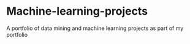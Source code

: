 # Machine-learning-projects
A portfolio of data mining and machine learning projects as part of my portfolio
